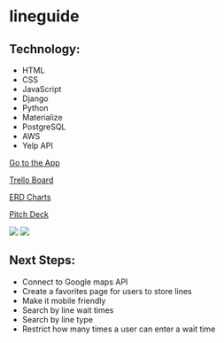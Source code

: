 # lineguide


## Technology:
- HTML
- CSS
- JavaScript
- Django
- Python
- Materialize
- PostgreSQL
- AWS
- Yelp API

[Go to the App](https://lineguide.herokuapp.com/)

[Trello Board](https://trello.com/b/G1N7bJ52/line-guide)

[ERD Charts](https://app.lucidchart.com/documents/edit/5cf88bf5-6da9-43bf-a857-8b7086336f75/0_0#?folder_id=home&browser=icon)

[Pitch Deck](https://www.canva.com/design/DAEIE7o1vQI/Xz7K6h5Y4rA2wakatYgU-A/view?utm_content=DAEIE7o1vQI&utm_campaign=designshare&utm_medium=link&utm_source=homepage_design_menu)

<img src="https://i.imgur.com/svRu1SQ.png"/>
<img src="https://i.imgur.com/sdeikbt.png"/>

## Next Steps:
- Connect to Google maps API
- Create a favorites page for users to store lines 
- Make it mobile friendly 
- Search by line wait times
- Search by line type
- Restrict how many times a user can enter a wait time
